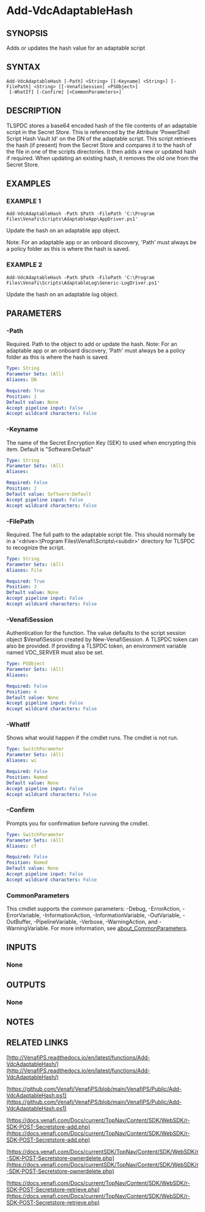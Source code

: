 # Add-VdcAdaptableHash

## SYNOPSIS
Adds or updates the hash value for an adaptable script

## SYNTAX

```
Add-VdcAdaptableHash [-Path] <String> [[-Keyname] <String>] [-FilePath] <String> [[-VenafiSession] <PSObject>]
 [-WhatIf] [-Confirm] [<CommonParameters>]
```

## DESCRIPTION
TLSPDC stores a base64 encoded hash of the file contents of an adaptable script in the Secret Store.
This is referenced by
the Attribute 'PowerShell Script Hash Vault Id' on the DN of the adaptable script.
This script retrieves the hash (if
present) from the Secret Store and compares it to the hash of the file in one of the scripts directories.
It then adds
a new or updated hash if required.
When updating an existing hash, it removes the old one from the Secret Store.

## EXAMPLES

### EXAMPLE 1
```
Add-VdcAdaptableHash -Path $Path -FilePath 'C:\Program Files\Venafi\Scripts\AdaptableApp\AppDriver.ps1'
```

Update the hash on an adaptable app object.

Note: For an adaptable app or an onboard discovery, 'Path' must always be a policy folder as this is where
the hash is saved.

### EXAMPLE 2
```
Add-VdcAdaptableHash -Path $Path -FilePath 'C:\Program Files\Venafi\Scripts\AdaptableLog\Generic-LogDriver.ps1'
```

Update the hash on an adaptable log object.

## PARAMETERS

### -Path
Required.
Path to the object to add or update the hash.
Note: For an adaptable app or an onboard discovery, 'Path' must always be a policy folder as this is where
the hash is saved.

```yaml
Type: String
Parameter Sets: (All)
Aliases: DN

Required: True
Position: 1
Default value: None
Accept pipeline input: False
Accept wildcard characters: False
```

### -Keyname
The name of the Secret Encryption Key (SEK) to used when encrypting this item.
Default is "Software:Default"

```yaml
Type: String
Parameter Sets: (All)
Aliases:

Required: False
Position: 2
Default value: Software:Default
Accept pipeline input: False
Accept wildcard characters: False
```

### -FilePath
Required.
The full path to the adaptable script file.
This should normally be in a
'\<drive\>:\Program Files\Venafi\Scripts\\\<subdir\>' directory for TLSPDC to recognize the script.

```yaml
Type: String
Parameter Sets: (All)
Aliases: File

Required: True
Position: 3
Default value: None
Accept pipeline input: False
Accept wildcard characters: False
```

### -VenafiSession
Authentication for the function.
The value defaults to the script session object $VenafiSession created by New-VenafiSession.
A TLSPDC token can also be provided.
If providing a TLSPDC token, an environment variable named VDC_SERVER must also be set.

```yaml
Type: PSObject
Parameter Sets: (All)
Aliases:

Required: False
Position: 4
Default value: None
Accept pipeline input: False
Accept wildcard characters: False
```

### -WhatIf
Shows what would happen if the cmdlet runs.
The cmdlet is not run.

```yaml
Type: SwitchParameter
Parameter Sets: (All)
Aliases: wi

Required: False
Position: Named
Default value: None
Accept pipeline input: False
Accept wildcard characters: False
```

### -Confirm
Prompts you for confirmation before running the cmdlet.

```yaml
Type: SwitchParameter
Parameter Sets: (All)
Aliases: cf

Required: False
Position: Named
Default value: None
Accept pipeline input: False
Accept wildcard characters: False
```

### CommonParameters
This cmdlet supports the common parameters: -Debug, -ErrorAction, -ErrorVariable, -InformationAction, -InformationVariable, -OutVariable, -OutBuffer, -PipelineVariable, -Verbose, -WarningAction, and -WarningVariable. For more information, see [about_CommonParameters](http://go.microsoft.com/fwlink/?LinkID=113216).

## INPUTS

### None
## OUTPUTS

### None
## NOTES

## RELATED LINKS

[http://VenafiPS.readthedocs.io/en/latest/functions/Add-VdcAdaptableHash/](http://VenafiPS.readthedocs.io/en/latest/functions/Add-VdcAdaptableHash/)

[https://github.com/Venafi/VenafiPS/blob/main/VenafiPS/Public/Add-VdcAdaptableHash.ps1](https://github.com/Venafi/VenafiPS/blob/main/VenafiPS/Public/Add-VdcAdaptableHash.ps1)

[https://docs.venafi.com/Docs/current/TopNav/Content/SDK/WebSDK/r-SDK-POST-Secretstore-add.php](https://docs.venafi.com/Docs/current/TopNav/Content/SDK/WebSDK/r-SDK-POST-Secretstore-add.php)

[https://docs.venafi.com/Docs/currentSDK/TopNav/Content/SDK/WebSDK/r-SDK-POST-Secretstore-ownerdelete.php](https://docs.venafi.com/Docs/currentSDK/TopNav/Content/SDK/WebSDK/r-SDK-POST-Secretstore-ownerdelete.php)

[https://docs.venafi.com/Docs/current/TopNav/Content/SDK/WebSDK/r-SDK-POST-Secretstore-retrieve.php](https://docs.venafi.com/Docs/current/TopNav/Content/SDK/WebSDK/r-SDK-POST-Secretstore-retrieve.php)

